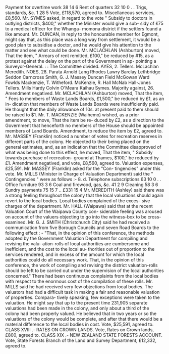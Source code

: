 Payment for overtime work 38 14 6 Rent of quarters 32 10 0 . . Trigs, standards, &c. 1 28 5 Vote, £118,570, agreed to. Miscellaneous services, £8,560. Mr. SYMES asked, in regard to the vote " Subsidy to doctors in outlying districts, $400," whether the Minister would give a sub- sidy of £75 to a medical officer for the Whanga- momona district if the settlers found a like amount. Mr. DUNCAN, in reply to the honourable member for Egmont, might say that, as this place was a long way from settlement, it would be a good plan to subsidise a doctor, and he would give his attention to the matter and see what could be done. Mr. MCLACHLAN (Ashburton) moved, That the item, " Arrears of rent remitted, £100," be reduced by #15, as a protest against the delay on the part of the Government in ap- pointing a Surveyor-General. : : The Committee divided. AYES, 2. Tellers. McLachlan Meredith. NOES, 28. Parata Arnold Lang Rhodes Lawry Barclay Lethbridge Seddon Carncross Smith, G. J. Massey Duncan Field McGowan Ward Fowlds Mackenzie, T. Witheford. McKenzie, R. Hall McNab Hall-Jones Tellers. Mills Hardy Colvin O'Meara Kaihau Symes. Majority against, 26. Amendment negatived. Mr. MCLACHLAN (Ashburton) moved, That the item, " Fees to members of Waste Lands Boards, £1,500," be reduced by £1, as an in- dication that members of Waste Lands Boards were insufficiently paid. He thought that the daily allowance of 10s. at present paid to them should be raised to $1. Mr. T. MACKENZIE (Waihemo) wished, as a prior amendment, to move, That the item be re- duced by £2, as a direction to the Government that henceforth no members of the House should be appointed members of Land Boards. Amendment, to reduce the item by £2, agreed to. Mr. MASSEY (Franklin) noticed a number of votes for recreation reserves in different parts of the colony. He objected to their being placed on the general estimates, and, as an indication that the Committee disapproved of what was being done to this effect, he moved, That the item, " Subsidy towards purchase of recreation- ground at Thames, $100," be reduced by £1. Amendment negatived, and vote, £8,560, agreed to. Valuation expenses, £25,591. Mr. MASSEY (Franklin) asked for the "Con- tingencies" under this vote. Mr. MILLS (Minister in Charge of Valuation Department) said the " Contingencies " were as follows :- 8\. d. Telephone subscriptions 63 10 0 . . Office furniture 93 3 6 Coal and firewood, gas, &c. 41 2 9 Cleaning 58 3 6 Sundry payments 75 15 7 .. £331 15 4 Mr. MEREDITH (Ashley) said there was a strong feeling throughout the colony that the local valuations should again revert to the local bodies. Local bodies complained of the exces- sive charges of the department. Mr. HALL (Waipawa) said that at the recent Valuation Court of the Waipawa County con- siderable feeling was aroused on account of the valuers objecting to go into the witness-box to be cross-examined. Mr. G. J. SMITH (Christchurch City) said he had received a communication from five Borough Councils and seven Road Boards to the following effect : - "That, in the opinion of this conference, the methods adopted by the Government Valuation Department for compiling and revising the valu- ation-rolls of local authorities are cumbersome and inefficient, and the cost to the local au- thorities out of proportion to the services rendered, and in excess of the amount for which the local authorities could do all necessary work. That, in the opinion of this conference, the work of compiling and revising the district valuation-rolls should be left to be carried out under the supervision of the local authorities concerned." There had been continuous complaints from the local bodies with respect to the enormous cost of the compilation of these rolls. Mr. MILLS said he had received very few objections from local bodies. The valuators had had a difficult task in making a fair and reasonable valuation of properties. Compara- tively speaking, few exceptions were taken to the valuation. He might say that up to the present time 231,905 separate valuations had been made in the colony, and only about a third of the colony had been properly valued. He believed that in two years or so the valuations of the colony would be complete, and after that there would be a material difference to the local bodies in cost. Vote, $25,591, agreed to. CLASS XVIII .- RATES ON CROWN LANDS. Vote, Rates on Crown lands, £800, agreed to. CLASS XIX .- NEW ZEALAND STATE FORESTS ACCOUNT. Vote, State Forests Branch of the Land and Survey Department, £12,332, agreed to. 